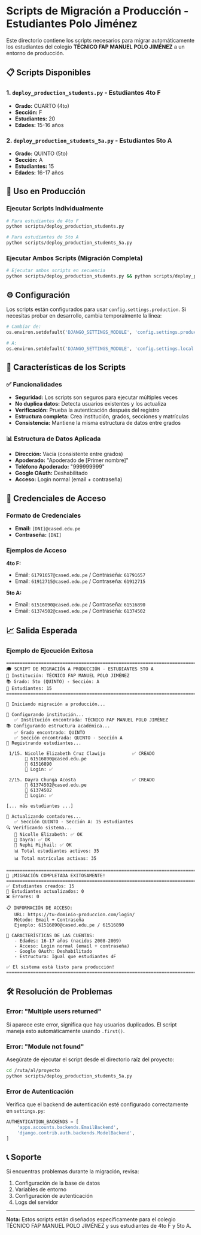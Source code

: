 # Scripts de Migración a Producción - Estudiantes Polo Jiménez

Este directorio contiene los scripts necesarios para migrar automáticamente los estudiantes del colegio **TÉCNICO FAP MANUEL POLO JIMÉNEZ** a un entorno de producción.

## 📋 Scripts Disponibles

### 1. `deploy_production_students.py` - Estudiantes 4to F
- **Grado:** CUARTO (4to)
- **Sección:** F
- **Estudiantes:** 20
- **Edades:** 15-16 años

### 2. `deploy_production_students_5a.py` - Estudiantes 5to A
- **Grado:** QUINTO (5to)
- **Sección:** A
- **Estudiantes:** 15
- **Edades:** 16-17 años

## 🚀 Uso en Producción

### Ejecutar Scripts Individualmente

```bash
# Para estudiantes de 4to F
python scripts/deploy_production_students.py

# Para estudiantes de 5to A
python scripts/deploy_production_students_5a.py
```

### Ejecutar Ambos Scripts (Migración Completa)

```bash
# Ejecutar ambos scripts en secuencia
python scripts/deploy_production_students.py && python scripts/deploy_production_students_5a.py
```

## ⚙️ Configuración

Los scripts están configurados para usar `config.settings.production`. Si necesitas probar en desarrollo, cambia temporalmente la línea:

```python
# Cambiar de:
os.environ.setdefault('DJANGO_SETTINGS_MODULE', 'config.settings.production')

# A:
os.environ.setdefault('DJANGO_SETTINGS_MODULE', 'config.settings.local')
```

## 🎯 Características de los Scripts

### ✅ Funcionalidades
- **Seguridad:** Los scripts son seguros para ejecutar múltiples veces
- **No duplica datos:** Detecta usuarios existentes y los actualiza
- **Verificación:** Prueba la autenticación después del registro
- **Estructura completa:** Crea institución, grados, secciones y matrículas
- **Consistencia:** Mantiene la misma estructura de datos entre grados

### 📊 Estructura de Datos Aplicada
- **Dirección:** Vacía (consistente entre grados)
- **Apoderado:** "Apoderado de [Primer nombre]"
- **Teléfono Apoderado:** "999999999"
- **Google OAuth:** Deshabilitado
- **Acceso:** Login normal (email + contraseña)

## 🔐 Credenciales de Acceso

### Formato de Credenciales
- **Email:** `[DNI]@cased.edu.pe`
- **Contraseña:** `[DNI]`

### Ejemplos de Acceso

**4to F:**
- Email: `61791657@cased.edu.pe` / Contraseña: `61791657`
- Email: `61912715@cased.edu.pe` / Contraseña: `61912715`

**5to A:**
- Email: `61516890@cased.edu.pe` / Contraseña: `61516890`
- Email: `61374502@cased.edu.pe` / Contraseña: `61374502`

## 📈 Salida Esperada

### Ejemplo de Ejecución Exitosa
```
================================================================================
🎓 SCRIPT DE MIGRACIÓN A PRODUCCIÓN - ESTUDIANTES 5TO A
🏫 Institución: TÉCNICO FAP MANUEL POLO JIMÉNEZ
📚 Grado: 5to (QUINTO) - Sección: A
👥 Estudiantes: 15
================================================================================

🚀 Iniciando migración a producción...

🏫 Configurando institución...
   ✅ Institución encontrada: TÉCNICO FAP MANUEL POLO JIMÉNEZ
📚 Configurando estructura académica...
   ✅ Grado encontrado: QUINTO
   ✅ Sección encontrada: QUINTO - Sección A
👥 Registrando estudiantes...

 1/15. Nicolle Elizabeth Cruz Clawijo          ✅ CREADO
       📧 61516890@cased.edu.pe
       🔑 61516890
       🔐 Login: ✅

 2/15. Dayra Chunga Acosta                     ✅ CREADO
       📧 61374502@cased.edu.pe
       🔑 61374502
       🔐 Login: ✅

[... más estudiantes ...]

🔢 Actualizando contadores...
   ✅ Sección QUINTO - Sección A: 15 estudiantes
🔍 Verificando sistema...
   🧪 Nicolle Elizabeth: ✅ OK
   🧪 Dayra: ✅ OK
   🧪 Nephi Mijhail: ✅ OK
   📊 Total estudiantes activos: 35
   📊 Total matrículas activas: 35

================================================================================
🎉 ¡MIGRACIÓN COMPLETADA EXITOSAMENTE!
================================================================================
✅ Estudiantes creados: 15
🔄 Estudiantes actualizados: 0
❌ Errores: 0

📋 INFORMACIÓN DE ACCESO:
   URL: https://tu-dominio-produccion.com/login/
   Método: Email + Contraseña
   Ejemplo: 61516890@cased.edu.pe / 61516890

🎯 CARACTERÍSTICAS DE LAS CUENTAS:
   - Edades: 16-17 años (nacidos 2008-2009)
   - Acceso: Login normal (email + contraseña)
   - Google OAuth: Deshabilitado
   - Estructura: Igual que estudiantes 4F

✅ El sistema está listo para producción!
================================================================================
```

## 🛠️ Resolución de Problemas

### Error: "Multiple users returned"
Si aparece este error, significa que hay usuarios duplicados. El script maneja esto automáticamente usando `.first()`.

### Error: "Module not found"
Asegúrate de ejecutar el script desde el directorio raíz del proyecto:
```bash
cd /ruta/al/proyecto
python scripts/deploy_production_students_5a.py
```

### Error de Autenticación
Verifica que el backend de autenticación esté configurado correctamente en `settings.py`:
```python
AUTHENTICATION_BACKENDS = [
    'apps.accounts.backends.EmailBackend',
    'django.contrib.auth.backends.ModelBackend',
]
```

## 📞 Soporte

Si encuentras problemas durante la migración, revisa:
1. Configuración de la base de datos
2. Variables de entorno
3. Configuración de autenticación
4. Logs del servidor

---

**Nota:** Estos scripts están diseñados específicamente para el colegio TÉCNICO FAP MANUEL POLO JIMÉNEZ y sus estudiantes de 4to F y 5to A. 